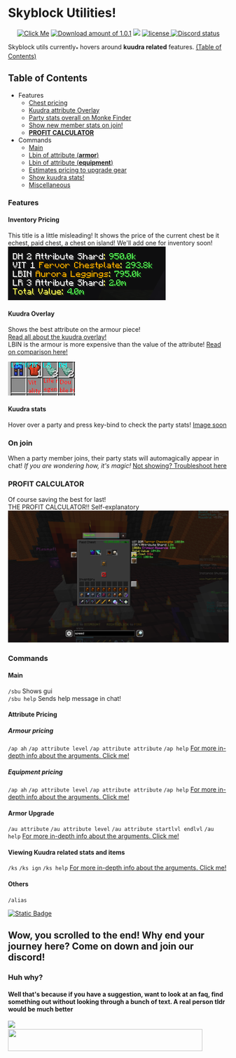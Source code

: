 <link href="./styles.css" rel="stylesheet" type="text/css">

# Skyblock Utilities!


<div align="center">
    <!--Download link-->
    <a href="https://sbu.kami-x.tk"><img alt="Click Me" src="https://img.shields.io/badge/SkyblockUtils-Click%20Me-191919?logo=Oracle&logoColor=red" height=50></a>
    <!--164 downloads as of today-->
    <a href="https://sbu.kami-x.tk"><img src="https://img.shields.io/github/downloads/mastermindgolem/Skyblock-Utils/total?style=social&label=Downloads" alt="Download amount of 1.0.1"></a>
    <!--
        To get current lines since tokei seems to be not working for other sources such as         
        https://img.shields.io/tokei/lines/github/ascopes/java-compiler-testing
        This is our adaptation that I've made up using a mini bash script -Kami
        I will be adding an endpoint later so that this can automatically update with a cron job using again bash!
    The command to get entire lines is below but the script will prob just be another branch with the only nescessity folders written by us and would be shorten to `git ls-files | xargs wc -l`
    `git ls-files | grep -v -e 'src/test/**' -e "src/main/resources/assets/golemmod/logger/**" -e "**/*.ogg" -e "**/*.png" -e "**/*.lang" |  xargs wc -l` -v to exclude, -e for pattern
    -->
    <a><img src="https://img.shields.io/badge/Lines-5402-331D2C"></a>
    <!-- license -->
    <a href="./LICENSE" target="_blank">
        <img src="https://img.shields.io/github/license/mastermindgolem/Skyblock-Utils?color=3F2E3E&flat-square" alt="license">
    </a>
    <!--Discord total members-->
    <a href="https://discord.gg/3tUSe37gZ4">
        <img src="https://img.shields.io/discord/1127609092240838757?color=A78295&label=Discord" alt="Discord status">
    </a>
</div>


[//]: # (<!--add future download link-->)
<!--### [![Cool text](https://img.shields.io/badge/SkyblockUtils-Click%20Me-8A2BE2?logo=Oracle)](https://github.com/mastermindgolem/SkyBlock-Utils/releases/tag/1.0.0)-->

Skyblock utils <span title="May add other possible features!">currently<sub class="lb">*</sub></span> hovers around **kuudra related** features. [(Table of Contents)](#table-of-contents)

## Table of Contents
- Features
  - [Chest pricing](#inventory-pricing)
  - [Kuudra attribute Overlay](#kuudra-overlay)
  - [Party stats overall on Monke Finder](#kuudra-stats)
  - [Show new member stats on join!](#on-join)
  - [**PROFIT CALCULATOR**](#profit-calculator)
- Commands
  - [Main](#main)
  - [Lbin of attribute (**armor**)](#attribute-pricing)
  - [Lbin of attribute (**equipment**)](#equipment-pricing)
  - [Estimates pricing to upgrade gear](#armor-upgrade)
  - [Show kuudra stats!](#viewing-kuudra-related-stats-and-items)
  - [Miscellaneous](#others)

### Features
#### Inventory Pricing
This title is a little misleading! It shows the price of the current chest be it echest, paid chest, a chest on island! We'll add one for inventory soon! <br>
![ContainerPricing.png](images/ContainerPricing.png)

#### Kuudra Overlay
Shows the best attribute on the armour piece!<br>
[Read all about the kuudra overlay!]()<br>
LBIN is the armour is more expensive than the value of the attribute!
[Read on comparison here!]()<br>

![AttributeOverlay.png](images/AttributeOverlay.png)

#### Kuudra stats
Hover over a party and press key-bind to check the party stats!
[Image soon]()

### On join
When a party member joins, their party stats will automagically appear in chat! _If you are wondering how, it's magic!_
[Not showing? Troubleshoot here](#toadd)

### PROFIT CALCULATOR
Of course saving the best for last! <br>
THE PROFIT CALCULATOR!! Self-explanatory
![PROFIT.png](images/PROFIT.png)

### Commands
#### Main
`/sbu` Shows gui <br>
`/sbu help` Sends help message in chat!

#### Attribute Pricing
##### Armour pricing
`/ap ah`
`/ap attribute level`
`/ap attribute attribute`
`/ap help`
[For more in-depth info about the arguments. Click me!](#toadd)

##### Equipment pricing
`/ap ah`
`/ap attribute level`
`/ap attribute attribute`
`/ap help`
[For more in-depth info about the arguments. Click me!](#toadd)

#### Armor Upgrade
`/au attribute`
`/au attribute level`
`/au attribute startlvl endlvl`
`/au help`
[For more in-depth info about the arguments. Click me!](#toadd)

#### Viewing Kuudra related stats and items
`/ks`
`/ks ign`
`/ks help`
[For more in-depth info about the arguments. Click me!](#toadd)

#### Others
`/alias`

<a href="https://github.com/mastermindgolem/SkyBlock-Utils/releases/tag/1.0.0"><img alt="Static Badge" src="https://img.shields.io/badge/Made%20by-golem%2C%20Kami-8A2BE2?logo=caffeine"></a>

## Wow, you scrolled to the end! Why end your journey here? Come on down and join our discord!
### Huh why?
#### Well that's because if you have a suggestion, want to look at an faq, find something out without looking through a bunch of text. A real person tldr would be much better

<a href="https://discord.gg/3tUSe37gZ4"><img src="https://github.com/mastermindgolem/SkyBlock-Utils/assets/97310758/c8e27cce-d523-46e6-93f0-79fb7a1884a6"></a><br>
<a href="https://discord.gg/3tUSe37gZ4"><img height=50 width=444 src="https://img.shields.io/badge/Join%20Discord-282a2c?style=for-the-badge&label=Hangout%20with%20people%20who%20get%20it&labelColor=202225&color=37383b"></a>
